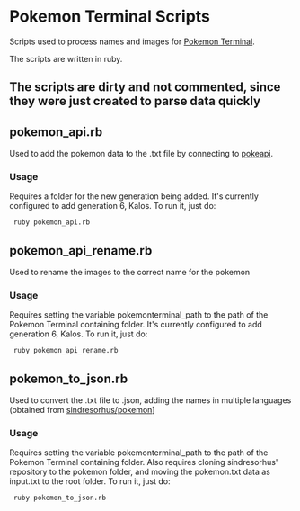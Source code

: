 # Pokemon Terminal Scripts

Scripts used to process names and images for [Pokemon Terminal](https://github.com/LazoCoder/Pokemon-Terminal).

The scripts are written in ruby.

## The scripts are dirty and not commented, since they were just created to parse data quickly

## pokemon_api.rb

Used to add the pokemon data to the .txt file by connecting to [pokeapi](https://pokeapi.co).

### Usage
 Requires a folder for the new generation being added. It's currently configured to add generation 6, Kalos.
 To run it, just do:
 ```bash
  ruby pokemon_api.rb
  ```
 

## pokemon_api_rename.rb

Used to rename the images to the correct name for the pokemon

### Usage
 Requires setting the variable pokemonterminal_path to the path of the Pokemon Terminal containing folder. It's currently configured to add generation 6, Kalos.
 To run it, just do:
 ```bash
  ruby pokemon_api_rename.rb
  ```
## pokemon_to_json.rb

Used to convert the .txt file to .json, adding the names in multiple languages (obtained from [sindresorhus/pokemon](https://github.com/sindresorhus/pokemon)]

### Usage
 Requires setting the variable pokemonterminal_path to the path of the Pokemon Terminal containing folder. Also requires cloning sindresorhus' repository to the pokemon folder, and moving the pokemon.txt data as input.txt to the root folder.
 To run it, just do:
 ```bash
  ruby pokemon_to_json.rb
  ```
